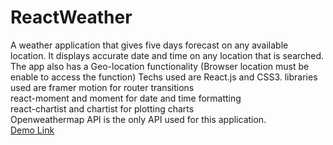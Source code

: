 # ReactWeather
A weather application that gives five days forecast on any available location. It displays accurate date and time on any location that is searched. The app also has a Geo-location functionality (Browser location must be enable to access the function) Techs used are React.js and CSS3.
libraries used are framer motion for router transitions <br>
react-moment and moment for date and time formatting <br>
react-chartist and chartist for plotting charts <br>
Openweathermap API is the only API used for this application.<br>
[Demo Link](https://reactweather-ani.netlify.app/)

